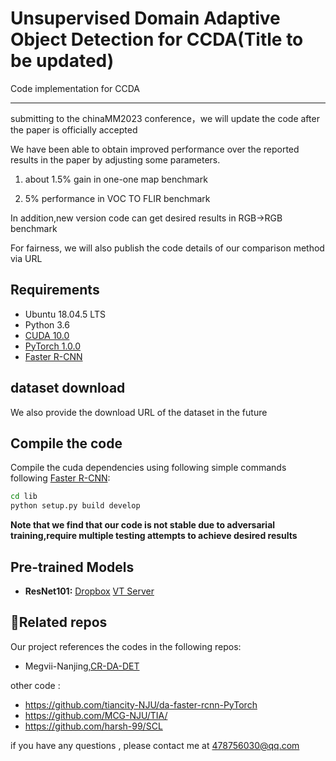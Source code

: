 # Unsupervised Domain Adaptive Object Detection for CCDA(Title to be updated)
Code implementation for CCDA



---
submitting to the chinaMM2023 conference，we will update the code after the paper is officially accepted


We have been able to obtain improved performance over the reported results in the paper by adjusting some parameters.

1. about 1.5% gain in one-one map benchmark

2. 5% performance in VOC TO FLIR benchmark 

In addition,new version code can get desired results in RGB->RGB benchmark

For fairness, we will also publish the code details of our comparison method via URL




## Requirements
* Ubuntu 18.04.5 LTS
* Python 3.6
* [CUDA 10.0](https://developer.nvidia.com/cuda-toolkit)
* [PyTorch 1.0.0](https://pytorch.org)
* [Faster R-CNN](https://github.com/jwyang/faster-rcnn.pytorch/tree/pytorch-1.0)


## dataset download

We also provide the download URL of the dataset in the future




## Compile the code

Compile the cuda dependencies using following simple commands following [Faster R-CNN](https://github.com/jwyang/faster-rcnn.pytorch/tree/pytorch-1.0):
```bash
cd lib
python setup.py build develop
```


**Note that we find that our code is not stable due to adversarial training,require multiple testing attempts to achieve desired results**



## Pre-trained Models


* **ResNet101:** [Dropbox](https://www.dropbox.com/s/iev3tkbz5wyyuz9/resnet101_caffe.pth?dl=0)  [VT Server](https://filebox.ece.vt.edu/~jw2yang/faster-rcnn/pretrained-base-models/resnet101_caffe.pth)




## :pencil:Related repos
Our project references the codes in the following repos:

* Megvii-Nanjing,[CR-DA-DET](https://github.com/Megvii-Nanjing/CR-DA-DET)


other code :
* https://github.com/tiancity-NJU/da-faster-rcnn-PyTorch
* https://github.com/MCG-NJU/TIA/
* https://github.com/harsh-99/SCL



if you have any questions , please contact me at 478756030@qq.com
